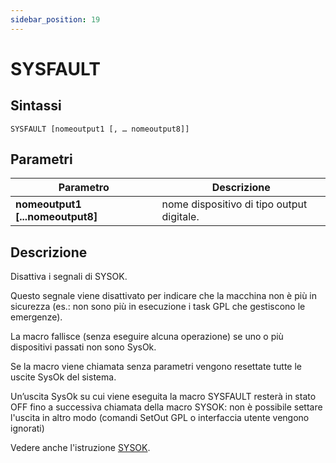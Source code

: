 ```yaml
---
sidebar_position: 19
---
```


# SYSFAULT

## Sintassi

  ```
SYSFAULT [nomeoutput1 [, … nomeoutput8]]
  ```

## Parametri
|Parametro                            | Descrizione                                  |                
|-------------------------------------|----------------------------------------------|
| **nomeoutput1 [...nomeoutput8]**    | nome dispositivo di tipo output digitale.    |         
 
## Descrizione
Disattiva i segnali di SYSOK.

Questo segnale viene disattivato per indicare che la macchina non è più in sicurezza (es.: non sono più in esecuzione i task GPL che gestiscono le emergenze).

La macro fallisce (senza eseguire alcuna operazione) se uno o più dispositivi passati non sono SysOk.

Se la macro viene chiamata senza parametri vengono resettate tutte le uscite SysOk del sistema.

Un’uscita SysOk su cui viene eseguita la macro SYSFAULT resterà in stato OFF fino a successiva chiamata
della macro SYSOK: non è possibile settare l'uscita in altro modo (comandi SetOut GPL o interfaccia utente vengono ignorati)

Vedere anche l'istruzione [SYSOK](SYSOK.md).
